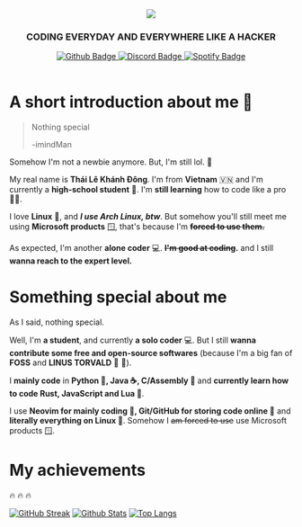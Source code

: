 <div id="header" align="center"><img src="https://cdn.discordapp.com/attachments/1064529422079758346/1064534635838717972/unnamed.gif"/></div>
<h3 align="center">CODING EVERYDAY AND EVERYWHERE LIKE A HACKER</h3>

<div id="badges" align="center">
  <a href="https://github.com/imindMan">
    <img src="https://img.shields.io/badge/Github-blue?style=for-the-badge&logo=Github&logoColor=white" alt="Github Badge"/>
  </a>
  <a href="https://discordapp.com/users/917681283595919391">
    <img src="https://img.shields.io/badge/Discord-purple?style=for-the-badge&logo=Discord&logoColor=white" alt="Discord Badge"/>
  </a>
  <a href="https://open.spotify.com/user/otcorbsq9163zy1rq8apka7u7">
    <img src="https://img.shields.io/badge/Spotify-green?style=for-the-badge&logo=Spotify&logoColor=white" alt="Spotify Badge"/>
  </a>
</div>
<div id="header" align="center">
  <img src="https://komarev.com/ghpvc/?username=imindMane&style=flat-square&color=blue" alt=""/>
  <img src="https://img.shields.io/github/stars/imindMan?affiliations=OWNER%2CCOLLABORATOR" alt=""/>
</div>

# A short introduction about me 👀

> Nothing special
>
> -imindMan

Somehow I'm not a newbie anymore. But, I'm still lol. 🤡

My real name is **Thái Lê Khánh Đông**. I'm from **Vietnam** 🇻🇳 and I'm currently a **high-school student** 🏫. I'm **still learning** how to code like a pro 👩‍💻. 

I love **Linux** 🐧, and ***I use Arch Linux, btw***. But somehow you'll still meet me using **Microsoft products** 🪟, that's because I'm ~~**forced to use them.**~~

As expected, I'm another **alone coder** 💻. **~~I'm good at coding~~.** and I still **wanna reach to the expert level.**

# Something special about me 
As I said, nothing special.

Well, I'm **a student**, and currently **a solo coder** 💻. But I still **wanna contribute some free and open-source softwares** (because I'm a big fan of **FOSS** and **LINUS TORVALD** 🐧 🐧).

I **mainly code** in **Python 🐍, Java ☕, C/Assembly 👴** and **currently learn how to code Rust, JavaScript and Lua 👶**.

I use **Neovim for mainly coding 📝, Git/GitHub for storing code online 🏪** and **literally everything on Linux 🤣**. Somehow I ~~am forced to use~~ use Microsoft products 🪟. 

# My achievements
🔥 🔥 🔥

[![GitHub Streak](http://github-readme-streak-stats.herokuapp.com?user=imindMan&theme=nord&hide_border=true)](https://git.io/streak-stats)
[![Github Stats](https://github-readme-stats.vercel.app/api?username=imindMan&layout=compact&theme=nord&show-icons=true)](https://github.com/anuraghazra/github-readme-stats)
[![Top Langs](https://github-readme-stats.vercel.app/api/top-langs/?username=imindMan&layout=compact&theme=nord)](https://github.com/anuraghazra/github-readme-stats)

